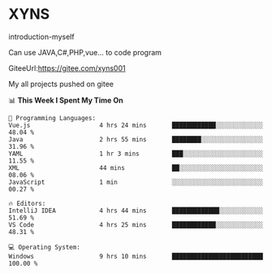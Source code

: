 # XYNS
introduction-myself

Can use JAVA,C#,PHP,vue... to code program

GiteeUrl:https://gitee.com/xyns001

My all projects pushed on gitee

<!--START_SECTION:waka-->
📊 **This Week I Spent My Time On** 

```text
💬 Programming Languages: 
Vue.js                   4 hrs 24 mins       ████████████░░░░░░░░░░░░░   48.04 % 
Java                     2 hrs 55 mins       ████████░░░░░░░░░░░░░░░░░   31.96 % 
YAML                     1 hr 3 mins         ███░░░░░░░░░░░░░░░░░░░░░░   11.55 % 
XML                      44 mins             ██░░░░░░░░░░░░░░░░░░░░░░░   08.06 % 
JavaScript               1 min               ░░░░░░░░░░░░░░░░░░░░░░░░░   00.27 % 

🔥 Editors: 
IntelliJ IDEA            4 hrs 44 mins       █████████████░░░░░░░░░░░░   51.69 % 
VS Code                  4 hrs 25 mins       ████████████░░░░░░░░░░░░░   48.31 % 

💻 Operating System: 
Windows                  9 hrs 10 mins       █████████████████████████   100.00 % 
```


<!--END_SECTION:waka-->
